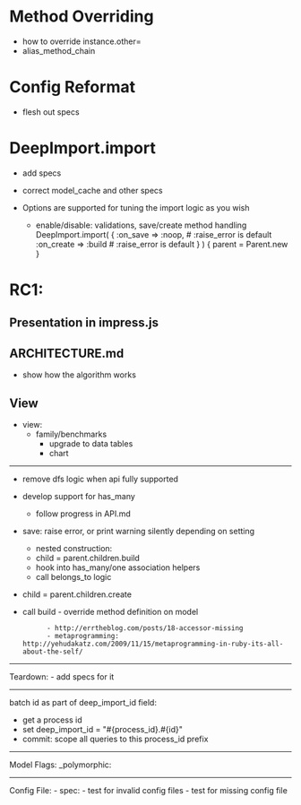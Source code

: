 Method Overriding
=================
- how to override instance.other=
- alias_method_chain


Config Reformat
===============
* flesh out specs

DeepImport.import
=================
* add specs
* correct model_cache and other specs

* Options are supported for tuning the import logic as you wish
	* enable/disable: validations, save/create method handling
    DeepImport.import( { 
												:on_save => :noop, # :raise_error is default
												:on_create => :build # :raise_error is default
											}
				) {
						parent = Parent.new	
					}


RC1:
===

## Presentation in impress.js

## ARCHITECTURE.md
  * show how the algorithm works

View
-----
* view: 
	* family/benchmarks
		* upgrade to data tables
		* chart


---
- remove dfs logic when api fully supported
- develop support for has_many
	- follow progress in API.md
- save: raise error, or print warning silently depending on setting
	- nested construction:
	- child = parent.children.build
	- hook into has_many/one association helpers
	- call belongs_to logic

- child = parent.children.create 
- call build
					- override method definition on model

			- http://errtheblog.com/posts/18-accessor-missing
			- metaprogramming: http://yehudakatz.com/2009/11/15/metaprogramming-in-ruby-its-all-about-the-self/

---
Teardown:
	- add specs for it

---
batch id as part of deep_import_id field:
- get a process id
- set deep_import_id = "#{process_id}.#{id}"
- commit: scope all queries to this process_id prefix

---
Model Flags:
_polymorphic:

---
Config File:
	- spec: 
		- test for invalid config files
		- test for missing config file
